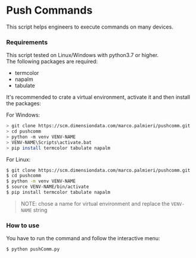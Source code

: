# Push Commands

This script helps engineers to execute commands on many devices.


### Requirements

This script tested on Linux/Windows with python3.7 or higher.  
The following packages are required:
 - termcolor
 - napalm
 - tabulate

It's recommended to crate a virtual environment, activate it and then install the packages:

For Windows:

```sh
> git clone https://scm.dimensiondata.com/marco.palmieri/pushcomm.git
> cd pushcomm
> python -m venv VENV-NAME
> VENV-NAME\Scripts\activate.bat
> pip install termcolor tabulate napalm
```

For Linux:

```sh
$ git clone https://scm.dimensiondata.com/marco.palmieri/pushcomm.git
$ cd pushcomm
$ python -m venv VENV-NAME
$ source VENV-NAME/bin/activate
$ pip install termcolor tabulate napalm
```
>NOTE: chose a name for virtual environment and replace the `VENV-NAME` string



### How to use

You have to run the command and follow the interactive menu:

```sh
$ python pushComm.py
```
